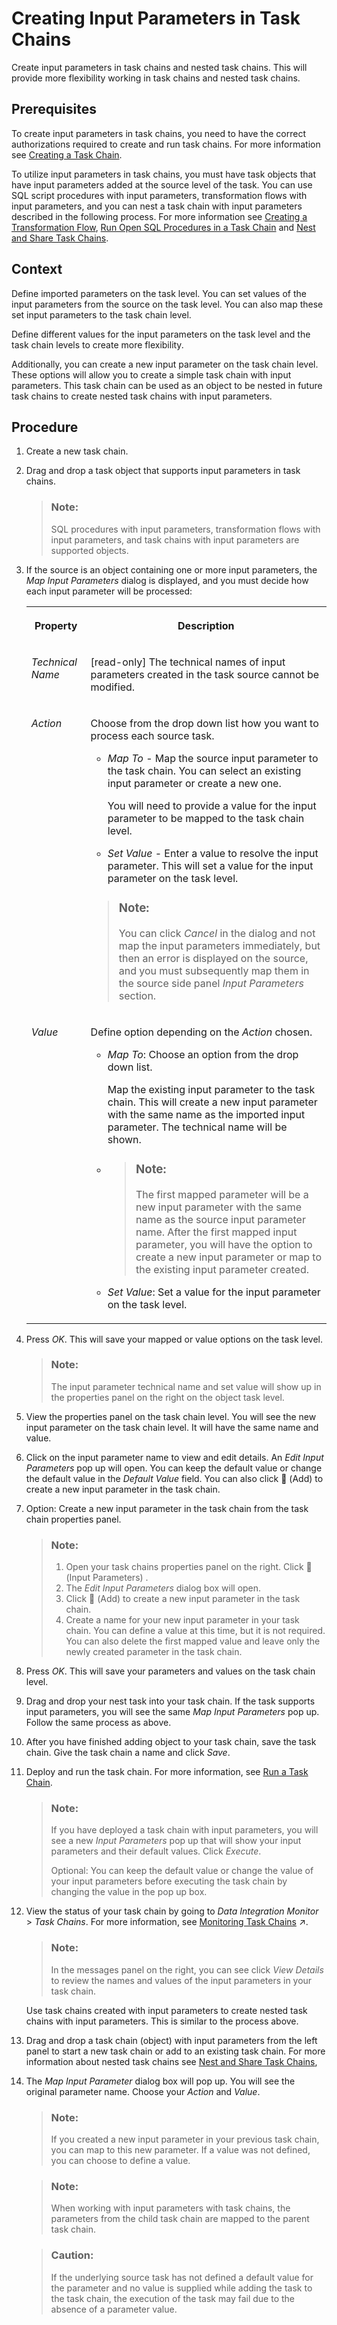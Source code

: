 <!-- loioc9906ec515f04fbd9589c59339b03c6c -->

<link rel="stylesheet" type="text/css" href="../css/sap-icons.css"/>

# Creating Input Parameters in Task Chains

Create input parameters in task chains and nested task chains. This will provide more flexibility working in task chains and nested task chains.



<a name="loioc9906ec515f04fbd9589c59339b03c6c__prereq_s2x_dby_mgc"/>

## Prerequisites

To create input parameters in task chains, you need to have the correct authorizations required to create and run task chains. For more information see [Creating a Task Chain](creating-a-task-chain-d1afbc2.md).

To utilize input parameters in task chains, you must have task objects that have input parameters added at the source level of the task. You can use SQL script procedures with input parameters, transformation flows with input parameters, and you can nest a task chain with input parameters described in the following process. For more information see [Creating a Transformation Flow](../creating-a-transformation-flow-f7161e6.md), [Run Open SQL Procedures in a Task Chain](run-open-sql-procedures-in-a-task-chain-59b9c77.md) and [Nest and Share Task Chains](nest-and-share-task-chains-8067b77.md).



## Context

Define imported parameters on the task level. You can set values of the input parameters from the source on the task level. You can also map these set input parameters to the task chain level.

Define different values for the input parameters on the task level and the task chain levels to create more flexibility.

Additionally, you can create a new input parameter on the task chain level. These options will allow you to create a simple task chain with input parameters. This task chain can be used as an object to be nested in future task chains to create nested task chains with input parameters.



## Procedure

1.  Create a new task chain.

2.  Drag and drop a task object that supports input parameters in task chains.

    > ### Note:  
    > SQL procedures with input parameters, transformation flows with input parameters, and task chains with input parameters are supported objects.

3.  If the source is an object containing one or more input parameters, the *Map Input Parameters* dialog is displayed, and you must decide how each input parameter will be processed:


    <table>
    <tr>
    <th valign="top">

    Property
    
    </th>
    <th valign="top">

    Description
    
    </th>
    </tr>
    <tr>
    <td valign="top">
    
    *Technical Name*
    
    </td>
    <td valign="top">
    
    \[read-only\] The technical names of input parameters created in the task source cannot be modified.
    
    </td>
    </tr>
    <tr>
    <td valign="top">
    
    *Action*
    
    </td>
    <td valign="top">
    
    Choose from the drop down list how you want to process each source task.

    -   *Map To* - Map the source input parameter to the task chain. You can select an existing input parameter or create a new one.

        You will need to provide a value for the input parameter to be mapped to the task chain level.

    -   *Set Value* - Enter a value to resolve the input parameter. This will set a value for the input parameter on the task level.

    > ### Note:  
    > You can click *Cancel* in the dialog and not map the input parameters immediately, but then an error is displayed on the source, and you must subsequently map them in the source side panel *Input Parameters* section.


    
    </td>
    </tr>
    <tr>
    <td valign="top">
    
    *Value*
    
    </td>
    <td valign="top">
    
    Define option depending on the *Action* chosen.

    -   *Map To*: Choose an option from the drop down list.

        Map the existing input parameter to the task chain. This will create a new input parameter with the same name as the imported input parameter. The technical name will be shown.

    -   > ### Note:  
        > The first mapped parameter will be a new input parameter with the same name as the source input parameter name. After the first mapped input parameter, you will have the option to create a new input parameter or map to the existing input parameter created.


    -   *Set Value*: Set a value for the input parameter on the task level.


    
    </td>
    </tr>
    </table>
    
4.  Press *OK*. This will save your mapped or value options on the task level.

    > ### Note:  
    > The input parameter technical name and set value will show up in the properties panel on the right on the object task level.

5.  View the properties panel on the task chain level. You will see the new input parameter on the task chain level. It will have the same name and value.

6.  Click on the input parameter name to view and edit details. An *Edit Input Parameters* pop up will open. You can keep the default value or change the default value in the *Default Value* field. You can also click <span class="FPA-icons-V3"></span> \(Add\) to create a new input parameter in the task chain.

7.  Option: Create a new input parameter in the task chain from the task chain properties panel.

    > ### Note:  
    > 1.  Open your task chains properties panel on the right. Click <span class="FPA-icons-V3"></span> \(Input Parameters\) .
    > 2.  The *Edit Input Parameters* dialog box will open.
    > 3.  Click <span class="FPA-icons-V3"></span> \(Add\) to create a new input parameter in the task chain.
    > 4.  Create a name for your new input parameter in your task chain. You can define a value at this time, but it is not required. You can also delete the first mapped value and leave only the newly created parameter in the task chain.

8.  Press *OK*. This will save your parameters and values on the task chain level.

9.  Drag and drop your nest task into your task chain. If the task supports input parameters, you will see the same *Map Input Parameters* pop up. Follow the same process as above.

10. After you have finished adding object to your task chain, save the task chain. Give the task chain a name and click *Save*.

11. Deploy and run the task chain. For more information, see [Run a Task Chain](run-a-task-chain-684bd8b.md).

    > ### Note:  
    > If you have deployed a task chain with input parameters, you will see a new *Input Parameters* pop up that will show your input parameters and their default values. Click *Execute*.
    > 
    > Optional: You can keep the default value or change the value of your input parameters before executing the task chain by changing the value in the pop up box.

12. View the status of your task chain by going to *Data Integration Monitor* \> *Task Chains*. For more information, see [Monitoring Task Chains](https://help.sap.com/viewer/9f36ca35bc6145e4acdef6b4d852d560/DEV_CURRENT/en-US/4142201ec1aa49faad89a688a2f1852c.html "Monitor the status and progress of running and previously run task chains.") :arrow_upper_right:.

    > ### Note:  
    > In the messages panel on the right, you can see click *View Details* to review the names and values of the input parameters in your task chain.

    Use task chains created with input parameters to create nested task chains with input parameters. This is similar to the process above.

13. Drag and drop a task chain \(object\) with input parameters from the left panel to start a new task chain or add to an existing task chain. For more information about nested task chains see [Nest and Share Task Chains](nest-and-share-task-chains-8067b77.md),

14. The *Map Input Parameter* dialog box will pop up. You will see the original parameter name. Choose your *Action* and *Value*.

    > ### Note:  
    > If you created a new input parameter in your previous task chain, you can map to this new parameter. If a value was not defined, you can choose to define a value.

    > ### Note:  
    > When working with input parameters with task chains, the parameters from the child task chain are mapped to the parent task chain.

    > ### Caution:  
    > If the underlying source task has not defined a default value for the parameter and no value is supplied while adding the task to the task chain, the execution of the task may fail due to the absence of a parameter value.


